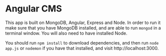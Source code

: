 # Angular CMS

This app is built on MongoDB, Angular, Express and Node.
In order to run it make sure that you have MongoDB installed, and are able to run `mongod` in a terminal window. You will also need to have installed Node. 

You should run `npm install` to download dependencies, and then run `node app.js` or `nodemon` if you have that installed, and visit http://localhost:3000.